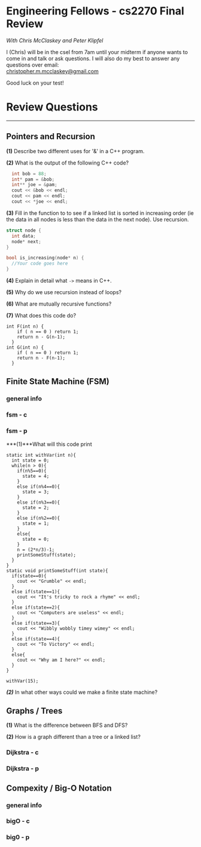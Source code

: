 Engineering Fellows - cs2270 Final Review
=========================================
*With Chris McClaskey and Peter Klipfel*

I (Chris) will be in the csel from 7am until your midterm if anyone wants to come in and 
talk or ask questions. I will also do my best to answer any questions over email:  
christopher.m.mcclaskey@gmail.com

Good luck on your test!


# Review Questions
-------------------------------------

Pointers and Recursion 
-------------------------------------
**(1)** Describe two different uses for '&' in a C++ program.

**(2)** What is the output of the following C++ code?
```c++
  int bob = 88;
  int* pam = &bob;
  int** joe = &pam;
  cout << &bob << endl;
  cout << pam << endl;
  cout << *joe << endl;
```

**(3)** Fill in the function to to see if a linked list is sorted in increasing order (ie the data in all nodes is less than the data in the next node). Use recursion.
```c++
struct node {
  int data;
  node* next;
}

bool is_increasing(node* n) {
  //Your code goes here
}
```

**(4)** Explain in detail what ```->``` means in C++.

**(5)** Why do we use recursion instead of loops?

**(6)** What are mutually recursive functions?

**(7)** What does this code do?
```
int F(int n) {
    if ( n == 0 ) return 1;
    return n - G(n-1);
  }
int G(int n) {
    if ( n == 0 ) return 1;
    return n - F(n-1);
  }
```

Finite State Machine (FSM) 
-------------------------------------
### general info

### fsm - c

### fsm - p
***(1)***What will this code print
````
static int withVar(int n){
  int state = 0;
  while(n > 0){
    if(n%5==0){
      state = 4;
    }
    else if(n%4==0){
      state = 3;
    }
    else if(n%3==0){
      state = 2;
    }
    else if(n%2==0){
      state = 1;
    }
    else{
      state = 0;
    }
    n = (2*n/3)-1;
    printSomeStuff(state);
  }
}
static void printSomeStuff(int state){
  if(state==0){
    cout << "Grumble" << endl;
  }
  else if(state==1){
    cout << "It's tricky to rock a rhyme" << endl;
  }
  else if(state==2){
    cout << "Computers are useless" << endl;
  }
  else if(state==3){
    cout << "Wibbly wobbly timey wimey" << endl;
  }
  else if(state==4){
    cout << "To Victory" << endl;
  }
  else{
    cout << "Why am I here?" << endl;
  }
}

withVar(15);
````

***(2)***
In what other ways could we make a finite state machine?

Graphs / Trees
-------------------------------------
**(1)** What is the difference between BFS and DFS?

**(2)** How is a graph different than a tree or a linked list?

### Dijkstra - c

### Dijkstra - p

Compexity / Big-O Notation
-------------------------------------
### general info

### bigO - c

### big0 - p
